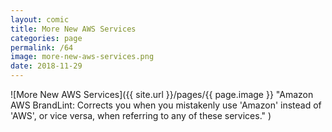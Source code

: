 ```yaml
---
layout: comic
title: More New AWS Services
categories: page
permalink: /64
image: more-new-aws-services.png
date: 2018-11-29
---
```


![More New AWS Services]({{ site.url }}/pages/{{ page.image }} "Amazon AWS BrandLint: Corrects you when you mistakenly use 'Amazon' instead of 'AWS', or vice versa, when referring to any of these services." )